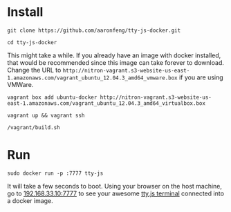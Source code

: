 # Install

```
git clone https://github.com/aaronfeng/tty-js-docker.git
```

```
cd tty-js-docker
```

This might take a while.  If you already have an image with docker installed, that would be recommended since this image can take forever to download.  Change the URL to `http://nitron-vagrant.s3-website-us-east-1.amazonaws.com/vagrant_ubuntu_12.04.3_amd64_vmware.box` if you are using VMWare.

```
vagrant box add ubuntu-docker http://nitron-vagrant.s3-website-us-east-1.amazonaws.com/vagrant_ubuntu_12.04.3_amd64_virtualbox.box
```

```
vagrant up && vagrant ssh
```

```
/vagrant/build.sh
```

# Run

```
sudo docker run -p :7777 tty-js
```

It will take a few seconds to boot.
Using your browser on the host machine, go to [192.168.33.10:7777](http://192.168.33.10/:7777)
to see your awesome [tty.js terminal](https://github.com/chjj/tty.js) connected into a docker image.
